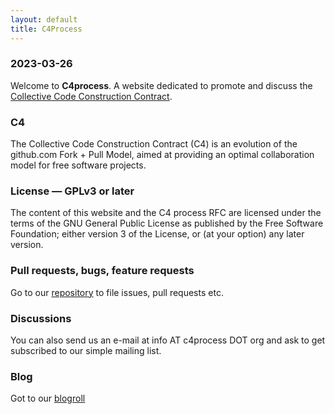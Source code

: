 ```yaml
---
layout: default
title: C4Process
---
```


### 2023-03-26

Welcome to **C4process**. A website dedicated to promote and discuss the [Collective Code Construction Contract](https://rfc.zeromq.org/spec/42/).

### C4

The Collective Code Construction Contract (C4) is an evolution of the github.com Fork + Pull Model, aimed at providing an optimal collaboration model for free software projects.

### License &mdash; GPLv3 or later

The content of this website and the C4 process RFC are licensed under the terms of the GNU General Public License as published by the Free Software Foundation; either version 3 of the License, or (at your option) any later version.

### Pull requests, bugs, feature requests

Go to our [repository](https://codeberg.org/jwildeboer/c4processweb) to file issues, pull requests etc.

### Discussions

You can also send us an e-mail at info AT c4process DOT org and ask to get subscribed to our simple mailing list.

### Blog

Got to our [blogroll](/blog/index.html)